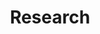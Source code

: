 ---
layout: research
title: Research
permalink: /research/
description: This page lists my published research papers and preprints in quantum information theory and mathematical physics.
last_updated: August 2025

published_papers:
  - title: "Continuity bounds for quantum entropies arising from a fundamental entropic inequality"
    journal: "IEEE Transactions on Information Theory"
    year: 2025
    authors:
      - name: "Koenraad Audenaert"
      - name: "Bjarne Bergh"
      - name: "Nilanjana Datta"
      - name: "Michael G. Jabbour"
      - name: "Àngela Capel"
      - name: "Paul Gondolf"
        highlight: true
    abstract: "We establish a tight upper bound for the difference in von Neumann entropies between two quantum states, $\\rho_1$ and $\\rho_2$. This bound is expressed in terms of the von Neumann entropies of the mutually orthogonal states derived from the Jordan-Hahn decomposition of the difference operator $(\\rho_1 - \\rho_2)$. This yields a novel entropic inequality that implies the well-known Audenaert-Fannes inequality amongst other inequalities for the relative entropy."
    links:
      - text: "arXiv:2408.15306"
        url: "https://arxiv.org/abs/2408.15306"
      - text: "DOI"
        url: "https://doi.org/10.1109/TIT.2025.3586478"
      - text: "PDF"
        url: "https://arxiv.org/pdf/2408.15306.pdf"

  - title: "Energy preserving evolutions over Bosonic systems"
    journal: "Quantum"
    year: 2024
    authors:
      - name: "Paul Gondolf"
        highlight: true
      - name: "Tim Möbus"
      - name: "Cambyse Rouzé"
    abstract: "The exponential convergence to invariant subspaces of quantum Markov semigroups plays a crucial role in quantum information theory. In this paper, we investigate perturbations of quantum dynamical semigroups operating on continuous variable (CV) systems that admit an invariant subspace. To establish this analysis on mathematically sound foundations, we first prove a generation theorem for quantum Markov semigroups on CV systems under physically motivated assumptions about the generator structure."
    links:
      - text: "arXiv:2307.13801"
        url: "https://arxiv.org/abs/2307.13801"
      - text: "DOI"
        url: "https://doi.org/10.22331/q-2024-12-04-1551"
      - text: "PDF"
        url: "https://arxiv.org/pdf/2307.13801.pdf"

  - title: "Unified framework for continuity of sandwiched Rényi divergences"
    journal: "Annales Henri Poincaré"
    year: 2024
    authors:
      - name: "Andreas Bluhm"
      - name: "Àngela Capel"
      - name: "Paul Gondolf"
        highlight: true
      - name: "Tim Möbus"
    abstract: "In this work, we prove uniform continuity bounds for entropic quantities related to the sandwiched Rényi divergences such as the sandwiched Rényi conditional entropy. We follow three different approaches: The first one exploits the sub-/superadditivity and joint concavity/convexity of the exponential of the divergence while the second uses norm-like properties of a power of the exponential inspired by norms on interpolation spaces. The third approach mixes the former two to achiev favourable scaling in all parameter regimes."
    links:
      - text: "arXiv:2308.12425"
        url: "https://arxiv.org/abs/2308.12425"
      - text: "DOI"
        url: "https://doi.org/10.1007/s00023-024-01519-x"
      - text: "PDF"
        url: "https://arxiv.org/pdf/2308.12425.pdf"

  - title: "Continuity of quantum entropic quantities via almost convexity"
    journal: "IEEE Transactions on Information Theory"
    year: 2023
    authors:
      - name: "Andreas Bluhm"
      - name: "Àngela Capel"
      - name: "Paul Gondolf"
        highlight: true
      - name: "Antonio Pérez-Hernández"
    abstract: "Building on the continuity proofs for conditional entropy established by Alicki, Fannes, and Winter, we introduce the almost locally affine (ALAFF) method. This approach enables us to derive continuity bounds for a broad class of entropic quantities underlying divergences that exhibit simultaneous almost joint convexity and concavity. We showcase the use on the Umegaki relative entropy rederiving known bounds and derived the first bounds for the Belavkin-Staszewski relative entropy."
    award:
      title: "Jack Keil Wolf ISIT Student Paper Award 2023"
      url: "https://www.itsoc.org/honors/wolf-award"
      description: "Awarded by the IEEE Information Theory Society for the conference version of this work"
    links:
      - text: "arXiv:2208.00922"
        url: "https://arxiv.org/abs/2208.00922"
      - text: "Journal DOI"
        url: "https://doi.org/10.1109/TIT.2023.3277892"
      - text: "Conference DOI"
        url: "https://doi.org/10.1109/ISIT54713.2023.10206734"
      - text: "PDF"
        url: "https://arxiv.org/pdf/2208.00922.pdf"

preprints:
  - title: "Quasi-optimal sampling from Gibbs states via non-commutative optimal transport metrics"
    status: "Submitted to Annales Henri Poincaré"
    year: 2024
    authors:
      - name: "Àngela Capel"
      - name: "Paul Gondolf"
        highlight: true
      - name: "Jan Kochanowski"
      - name: "Cambyse Rouzé"
    abstract: "We study the problem of sampling from and preparing quantum Gibbs states of local commuting Hamiltonians on hypercubic lattices of arbitrary dimension. We prove that any such Gibbs state which satisfies a clustering condition that we coin decay of matrix-valued quantum conditional mutual information (MCMI) can be quasi-optimally prepared on a quantum computer in a normalised Wasserstein distance of order one. Under an additional polynomial uniform bound on the local gap we further show optimal preparation in trace distance."
    links:
      - text: "arXiv:2412.01732"
        url: "https://arxiv.org/abs/2412.01732"
      - text: "PDF"
        url: "https://arxiv.org/pdf/2412.01732.pdf"

  - title: "Conditional Independence of 1D Gibbs States with Applications to Efficient Learning"
    status: "Submitted to Annales Henri Poincaré"
    year: 2024
    authors:
      - name: "Àngela Capel"
      - name: "Álvaro M. Alhambra"
      - name: "Paul Gondolf"
        highlight: true
      - name: "Alberto Ruiz-de-Alarcón"
      - name: "Samuel O. Scalet"
    abstract: "We show that translation invariant, local spin chains in thermal equilibrium have a correlation structure in which individual regions are strongly correlated at most with their near vicinity. We quantify this with alternative notions of the conditional mutual information, defined through the so-called Belavkin-Staszewski relative entropy. With this result we can proof efficiency of an MPO reconstruction of the Gibbs states of such systems."
    links:
      - text: "arXiv:2402.18500"
        url: "https://arxiv.org/abs/2402.18500"
      - text: "PDF"
        url: "https://arxiv.org/pdf/2402.18500.pdf"

research_interests:
  - area: "Quantum Entropic Inequalities"
    description: "Continuity bounds for quantum relative entropies and derived quantities such as conditional entropy and mutual information"
  - area: "Quantum Markov Processes"
    description: "Dynamics of open quantum systems, particularly quantum Markov semigroups and their convergence properties"
  - area: "Continuous Variable Systems"
    description: "Mathematical foundation of open Bosonic quantum systems, their generation theory and perturbation analysis"
  - area: "Non-Commutative Analysis"
    description: "Applications of operator theory and functional analysis to quantum information problems"
---